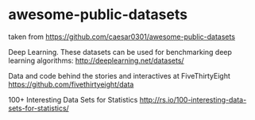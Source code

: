 # awesome-public-datasets
taken from https://github.com/caesar0301/awesome-public-datasets


Deep Learning.
These datasets can be used for benchmarking deep learning algorithms:
http://deeplearning.net/datasets/


Data and code behind the stories and interactives at FiveThirtyEight
https://github.com/fivethirtyeight/data


100+ Interesting Data Sets for Statistics
http://rs.io/100-interesting-data-sets-for-statistics/

